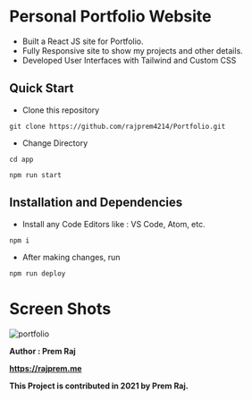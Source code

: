 # Personal Portfolio Website

- Built a React JS site for Portfolio.
- Fully Responsive site to show my projects and other details.
- Developed User Interfaces with Tailwind and Custom CSS

## **Quick Start**
- Clone this repository

``` 
git clone https://github.com/rajprem4214/Portfolio.git
```
- Change Directory

```
cd app
```
```
npm run start
```

## **Installation and Dependencies**

- Install any Code Editors like : VS Code, Atom, etc.
```
npm i
```
- After making changes, run
```
npm run deploy
```

# **Screen Shots**

<img src="https://i.ibb.co/VVFPTR2/portfolio.png" alt="portfolio" border="0">



**Author : Prem Raj**

**https://rajprem.me**

**This Project is contributed in 2021 by Prem Raj.**